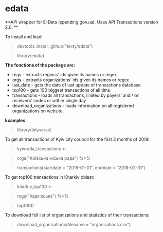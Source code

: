 # edata
**API wrapper for E-Data (spending.gov.ua). Uses API Transactions version 2.0. **

To install and load:
>devtools::install_github("texty/edata")

>library(edata)

**The functions of the package are:**


  * regs - extracts regions' ids given its names or regex
  * orgs - extracts organizations' ids given its names or regex
  * last_date - gets the data of last update of transactions database
  * top100 - gets 100 biggest transactions of all time
  * transactions - loads all transactions, limited by payers' and / or receivers' codes or within single day
  * download_organizations - loads information on all registered organizations on website.


**Examples**

>library(tidyverse)

To get all transactions of Kyiv city council for the first 3 months of 2018:

>kyivrada_transactions <- 

>  orgs("Київська міська рада") %>%

>  transactions(startdate = "2018-01-01", enddate = "2018-03-31")

To get top100 transactions in Kharkiv oblast:

>kharkiv_top100 <- 

>  regs("Харківська") %>%

>  top100()

To download full list of organizations and statistics of their transactions:

>download_organisations(filename = "organisations.csv")
